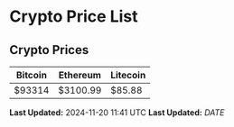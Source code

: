 # Crypto Price List

## Crypto Prices
| Bitcoin | Ethereum | Litecoin |
| ------- | -------- | -------- |
| $93314 | $3100.99 | $85.88 |
**Last Updated:** 2024-11-20 11:41 UTC
**Last Updated:** $DATE$
